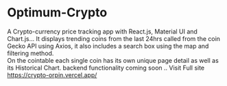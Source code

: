 # Optimum-Crypto
A Crypto-currency price tracking app with React.js, Material UI and Chart.js... 
It displays trending coins from the last 24hrs called from the coin Gecko API using  Axios, it also includes a search box using the map and filtering method.  
On the cointable each single coin has its own unique page detail as well as its Historical Chart. backend functionality coming soon .. 
Visit Full site https://crypto-orpin.vercel.app/
